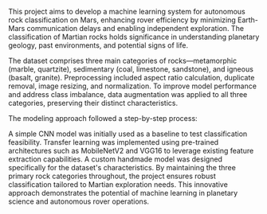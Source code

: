 This project aims to develop a machine learning system for autonomous rock classification on Mars, enhancing rover efficiency by minimizing Earth-Mars communication delays and enabling independent exploration. The classification of Martian rocks holds significance in understanding planetary geology, past environments, and potential signs of life.

The dataset comprises three main categories of rocks—metamorphic (marble, quartzite), sedimentary (coal, limestone, sandstone), and igneous (basalt, granite). Preprocessing included aspect ratio calculation, duplicate removal, image resizing, and normalization. To improve model performance and address class imbalance, data augmentation was applied to all three categories, preserving their distinct characteristics.

The modeling approach followed a step-by-step process:

A simple CNN model was initially used as a baseline to test classification feasibility.
Transfer learning was implemented using pre-trained architectures such as MobileNetV2 and VGG16 to leverage existing feature extraction capabilities.
A custom handmade model was designed specifically for the dataset's characteristics.
By maintaining the three primary rock categories throughout, the project ensures robust classification tailored to Martian exploration needs. This innovative approach demonstrates the potential of machine learning in planetary science and autonomous rover operations.
